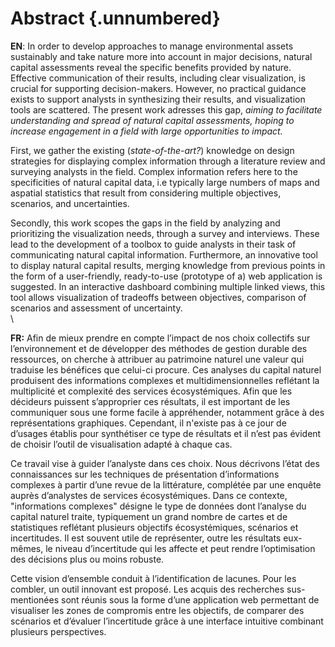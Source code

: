 # Abstract {.unnumbered}

**EN**: In order to develop approaches to manage environmental assets sustainably and take nature more into account in major decisions, natural capital assessments reveal the specific benefits provided by nature. Effective communication of their results, including clear visualization, is crucial for supporting decision-makers. However, no practical guidance exists to support analysts in synthesizing their results, and visualization tools are scattered. The present work adresses this gap, *aiming to facilitate understanding and spread of natural capital assessments, hoping to increase engagement in a field with large opportunities to impact.*

First, we gather the existing (*state-of-the-art?*) knowledge on design strategies for displaying complex information through a literature review and surveying analysts in the field. Complex information refers here to the specificities of natural capital data, i.e typically large numbers of maps and aspatial statistics that result from considering multiple objectives, scenarios, and uncertainties.

Secondly, this work scopes the gaps in the field by analyzing and prioritizing the visualization needs, through a survey and interviews. These lead to the development of a toolbox to guide analysts in their task of communicating natural capital information. Furthermore, an innovative tool to display natural capital results, merging knowledge from previous points in the form of a user-friendly, ready-to-use (prototype of a) web application is suggested. In an interactive dashboard combining multiple linked views, this tool allows visualization of tradeoffs between objectives, comparison of scenarios and assessment of uncertainty.
\
\

**FR:** Afin de mieux prendre en compte l’impact de nos choix collectifs sur l’environnement et de développer des méthodes de gestion durable des ressources, on cherche à attribuer au patrimoine naturel une valeur qui traduise les bénéfices que celui-ci procure. Ces analyses du capital naturel produisent des informations complexes et multidimensionnelles reflétant la multiplicité et complexité des services écosystémiques. Afin que les décideurs puissent s’approprier ces résultats, il est important de les communiquer sous une forme facile à appréhender, notamment grâce à des représentations graphiques. Cependant, il n'existe pas à ce jour de d’usages établis pour synthétiser ce type de résultats et il n’est pas évident de choisir l’outil de visualisation adapté à chaque cas. Ce travail vise à guider l’analyste dans ces choix. Nous décrivons l’état des connaissances sur les techniques de présentation d’informations complexes à partir d’une revue de la littérature, complétée par une enquête auprès d’analystes de services écosystémiques. Dans ce contexte, "informations complexes" désigne le type de données dont l’analyse du capital naturel traite, typiquement un grand nombre de cartes et de statistiques reflétant plusieurs objectifs écosystémiques, scénarios et incertitudes. Il est souvent utile de représenter, outre les résultats eux-mêmes, le niveau d’incertitude qui les affecte et peut rendre l’optimisation des décisions plus ou moins robuste.  Cette vision d’ensemble conduit à l’identification de lacunes. Pour les combler, un outil innovant est proposé. Les acquis des recherches sus-mentionées sont réunis sous la forme d’une application web permettant de visualiser les zones de compromis entre les objectifs, de comparer des scénarios et d’évaluer l’incertitude grâce à une interface intuitive combinant plusieurs perspectives.